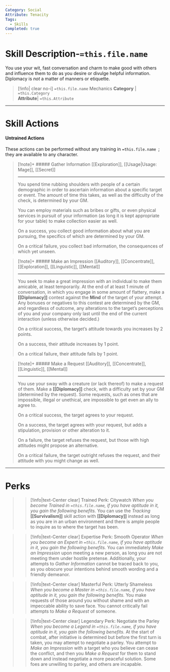 ```yaml
---
Category: Social
Attribute: Tenacity
Tags:
  - Skills
Completed: true
---
```

# Skill Description-`=this.file.name`
You use your wit, fast conversation and charm to make good with others and influence them to do as you desire or divulge helpful information. Diplomacy is *not* a matter of manners or etiquette.  
>[!info| clear no-i] `=this.file.name` Mechanics
>**Category** | `=this.Category`   
>**Attribute**| `=this.Attribute`
- - -
# Skill Actions
#### Untrained Actions
These actions can be performed without any training in `=this.file.name `; they are available to any character. 
> [!note]+ ##### Gather Information 
> [[Exploration]], [[Usage\|Usage: Mage]], [[Secret]]
>- - -
> You spend time rubbing shoulders with people of a certain demographic in order to ascertain information about a specific target or event. The amount of time this takes, as well as the difficulty of the check, is determined by your GM. 
> 
> You can employ materials such as bribes or gifts, or even physical services in pursuit of your information (as long it is kept appropriate for your table) to make collection easier as well.
> 
> On a success, you collect good information about what you are pursuing, the specifics of which are determined by your GM.
> 
> On a critical failure, you collect bad information, the consequences of which yet unseen. 

> [!note]+ ##### Make an Impression 
> [[Auditory]], [[Concentrate]], [[Exploration]], [[Linguistic]], [[Mental]]
>- - -
> You seek to make a great impression with an individual to make them amicable, at least temporarily. At the end of at least 1 minute of conversation, in which you engage in some amount of flattery, make a **[[Diplomacy]]** contest against the **Mind** of the target of your attempt. Any bonuses or negatives to this contest are determined by the GM, and regardless of outcome, any alterations to the target’s perceptions of you and your company only last until the end of the current interaction (unless otherwise decided.) 
> 
> On a critical success, the target’s attitude towards you increases by 2 points.
> 
> On a success, their attitude increases by 1 point. 
> 
> On a critical failure, their attitude falls by 1 point. 

> [!note]+ ##### Make a Request
> [[Auditory]], [[Concentrate]], [[Linguistic]], [[Mental]]
>- - -
> You use your sway with a creature (or lack thereof) to make a request of them. Make a **[[Diplomacy]]** check, with a difficulty set by your GM (determined by the request). Some requests, such as ones that are impossible, illegal or unethical, are impossible to get even an ally to agree to. 
> 
> On a critical success, the target agrees to your request.
> 
> On a success, the target agrees with your request, but adds a stipulation, provision or other alteration to it.
> 
> On a failure, the target refuses the request, but those with high attitudes might propose an alternative. 
> 
> On a critical failure, the target outright refuses the request, and their attitude with you might change as well. 

- - -
# Perks
>> [!info|text-Center clear] Trained Perk: Citywatch
>> *When you become Trained in `=this.file.name`, if you have aptitude in it, you gain the following benefits.*
>> You can use the *Tracking* **[[Survivalism]]** skill action with **[[Diplomacy]]** instead as long as you are in an urban environment and there is ample people to inquire as to where the target has been. 

>> [!info|text-Center clear] Expertise Perk: Smooth Operator
>> *When you become an Expert in `=this.file.name`, if you have aptitude in it, you gain the following benefits.*
>> You can immediately *Make an Impression* upon meeting a new person, as long you are not meeting them under hostile pretense. Additionally, your attempts to *Gather Information* cannot be traced back to you, as you obscure your intentions behind smooth wording and a friendly demeanor. 

>> [!info|text-Center clear] Masterful Perk: Utterly Shameless
>> *When you become a Master in `=this.file.name`, if you have aptitude in it, you gain the following benefits.*
>> You make requests of those around you without shame and with an impeccable ability to save face. You cannot critically fail attempts to *Make a Request* of someone. 

>> [!info|text-Center clear] Legendary Perk: Negotiate the Parley
>> *When you become a Legend in `=this.file.name`, if you have aptitude in it, you gain the following benefits.*
>> At the start of combat, after initiative is determined but before the first turn is taken, you may attempt to negotiate a parley. You attempt to *Make an Impression* with a target who you believe can cease the conflict, and then you *Make a Request* for them to stand down and instead negotiate a more peaceful solution. Some foes are unwilling to parley, and others are incapable. 